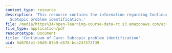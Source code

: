 ```yaml
---
content_type: resource
description: 'This resource contains the information regarding Continuum of Care:
  Subtopic problem identification.'
file: /media/https%3A/open-learning-course-data-rc.s3.amazonaws.com/ec-s11-engineering-capacity-in-community-based-healthcare-fall-2005/5d6704e150d987e9d578bca23f572f39_MITEC_S11F05_link_intro.pdf
file_type: application/pdf
resourcetype: Document
title: 'Continuum of Care: Subtopic problem identification'
uid: 5d6704e1-50d9-87e9-d578-bca23f572f39
---
```

